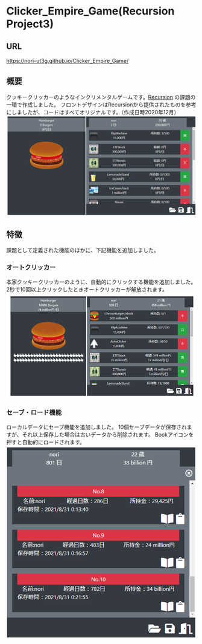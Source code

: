 # Clicker_Empire_Game(Recursion Project3)

## URL
https://nori-ut3g.github.io/Clicker_Empire_Game/

## 概要
クッキークリッカーのようなインクリメンタルゲームです。[Recursion](https://recursionist.io/) の課題の一環で作成しました。
フロントデザインはRecursionから提供されたものを参考にしましたが、コードはすべてオリジナルです。（作成日時2020年12月）
![](img/front.png)

## 特徴
課題として定義された機能のほかに、下記機能を追加しました。

### オートクリッカー
本家クッキークリッカーのように、自動的にクリックする機能を追加しました。
2秒で10回以上クリックしたときオートクリッカーが解放されます。
![](img/autoClicker.png)

### セーブ・ロード機能
ローカルデータにセーブ機能を追加しました。
10個セーブデータが保存されますが、それ以上保存した場合は古いデータから削除されます。
Bookアイコンを押すと自動的にロードされます。
![](img/save.png)

